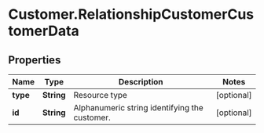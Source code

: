 # Customer.RelationshipCustomerCustomerData

## Properties

Name | Type | Description | Notes
------------ | ------------- | ------------- | -------------
**type** | **String** | Resource type | [optional] 
**id** | **String** | Alphanumeric string identifying the customer. | [optional] 


